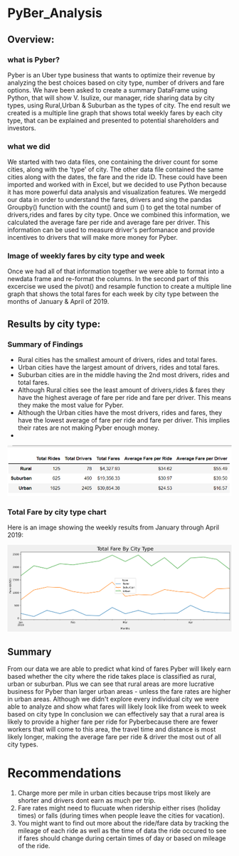 # PyBer_Analysis

## Overview:

### what is Pyber?
Pyber is an Uber type business that wants to optimize their revenue by analyzing the best choices based on city type, number of drivers and fare options. We have been asked to create a summary DataFrame using Python, that will show V. Isulize, our manager,  ride sharing data by city types, using Rural,Urban & Suburban as the types of city. The end result we created is a multiple line graph that shows total weekly fares by each city type, that can be explained and presented to potential shareholders and investors.

### what we did
We started with two data files, one containing the driver count for some cities, along with the 'type' of city. The other data file contained the same cities along with the dates, the fare and the ride ID. These could have been imported and worked with in Excel,  but we decided to use Python because it has more powerful data analysis and visualization features. We mergedd our data in order to understand the fares, drivers and sing the pandas Groupby() function with the count() and sum () to get the total number of drivers,rides and fares by city type. Once we combined this information, we calculated the average fare per ride and average fare per driver. This information can be used to measure driver's perfomanace and provide incentives to drivers that will make more money for Pyber.

### Image of weekly fares by city type and week
Once we had all of that information together we were able to format into a newdata frame and re-format the columns. In the second part of this excercise we used the pivot() and resample function to create a multiple line graph that shows the total fares for each week by city type between the months of January & April of 2019. 

## Results by city type:

### Summary of Findings
- Rural cities has the smallest amount of drivers, rides and total fares.
- Urban cities have the largest amount of drivers, rides and total fares.
- Suburban cities are in the middle having the 2nd most drivers, rides and total fares.
- Although Rural cities see the least amount of drivers,rides & fares they have the highest average of fare per ride and fare per driver. This means they make the most value for Pyber. 
- Although the Urban cities have the most drivers, rides and fares,  they have the lowest average of fare per ride and fare per driver. This implies their rates are not making Pyber enough money.
- 
<img width="629" alt="findings" src="https://github.com/valchau/PyBer_Analysis/blob/main/analysis/Totals and Averages.PNG">

### Total Fare by city type chart
Here is an image showing the weekly results from January through April 2019:

<img width="629" alt="findings" src="https://github.com/valchau/PyBer_Analysis/blob/main/analysis/PyBer_fare_summary.png">


## Summary

From our data we are able to predict what kind of fares Pyber will likely earn based whether the city where the ride takes place  is classified as rural, urban or suburban. Plus we can see that rural areas are more lucrative business for Pyber than larger urban areas - unless the fare rates are higher in urban areas. Although we didn't explore every individual city we were able to analyze and show what fares will likely look like from week to week based on city type In conclusion we can effectively say that a rural area is likely to provide a higher fare per ride for Pyberbecause there are fewer workers that will come to this area, the travel time and distance is most likely longer, making the average fare per ride & driver the most out of all city types.

# Recommendations 

1. Charge more per mile in urban cities because trips most likely are shorter and drivers dont earn as much per trip.
2. Fare rates might need to flucuate when ridership either rises (holiday times) or falls (during times when people leave the cities for vacation). 
3. You might want to find out more about the ride/fare data by tracking the mileage of each ride as well as the time of data the ride occured to see if fares should change during certain times of day or based on mileage of the ride.

